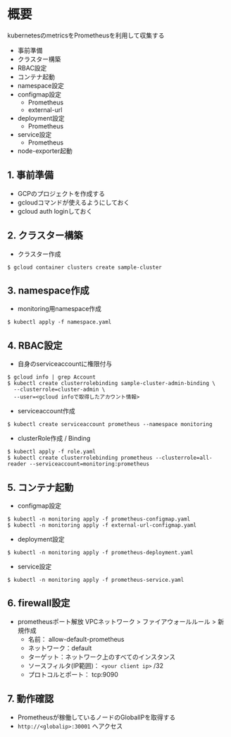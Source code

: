 # 概要
kubernetesのmetricsをPrometheusを利用して収集する

* 事前準備
* クラスター構築
* RBAC設定
* コンテナ起動
* namespace設定
* configmap設定
  * Prometheus
  * external-url
* deployment設定
  * Prometheus
* service設定
  * Prometheus
* node-exporter起動


## 1. 事前準備
* GCPのプロジェクトを作成する
* gcloudコマンドが使えるようにしておく
* gcloud auth loginしておく

## 2. クラスター構築
* クラスター作成
```
$ gcloud container clusters create sample-cluster
```

## 3. namespace作成
* monitoring用namespace作成
```
$ kubectl apply -f namespace.yaml
```

## 4. RBAC設定
* 自身のserviceaccountに権限付与
```
$ gcloud info | grep Account
$ kubectl create clusterrolebinding sample-cluster-admin-binding \
  --clusterrole=cluster-admin \
  --user=<gcloud infoで取得したアカウント情報>
```

* serviceaccount作成
```
$ kubectl create serviceaccount prometheus --namespace monitoring
```

* clusterRole作成 / Binding
```
$ kubectl apply -f role.yaml
$ kubectl create clusterrolebinding prometheus --clusterrole=all-reader --serviceaccount=monitoring:prometheus
```

## 5. コンテナ起動
* configmap設定
```
$ kubectl -n monitoring apply -f prometheus-configmap.yaml
$ kubectl -n monitoring apply -f external-url-configmap.yaml
```

* deployment設定
```
$ kubectl -n monitoring apply -f prometheus-deployment.yaml
```

* service設定
```
$ kubectl -n monitoring apply -f prometheus-service.yaml
```

## 6. firewall設定
* prometheusポート解放
VPCネットワーク > ファイアウォールルール > 新規作成
  * 名前： allow-default-prometheus
  * ネットワーク：default
  * ターゲット：ネットワーク上のすべてのインスタンス
  * ソースフィルタ(IP範囲)： `<your client ip>` /32
  * プロトコルとポート： tcp:9090

## 7. 動作確認
* Prometheusが稼働しているノードのGlobalIPを取得する
* `http://<globalip>:30001` へアクセス